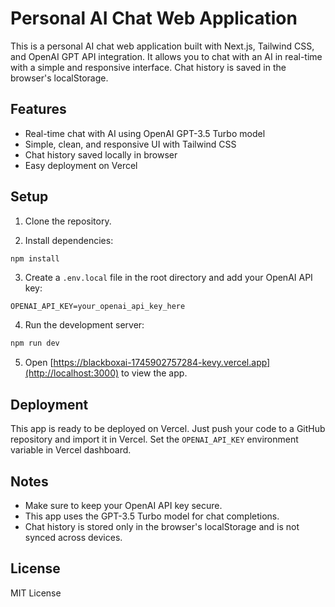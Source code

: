 # Personal AI Chat Web Application

This is a personal AI chat web application built with Next.js, Tailwind CSS, and OpenAI GPT API integration. It allows you to chat with an AI in real-time with a simple and responsive interface. Chat history is saved in the browser's localStorage.

## Features

- Real-time chat with AI using OpenAI GPT-3.5 Turbo model
- Simple, clean, and responsive UI with Tailwind CSS
- Chat history saved locally in browser
- Easy deployment on Vercel

## Setup

1. Clone the repository.

2. Install dependencies:

```bash
npm install
```

3. Create a `.env.local` file in the root directory and add your OpenAI API key:

```
OPENAI_API_KEY=your_openai_api_key_here
```

4. Run the development server:

```bash
npm run dev
```

5. Open [https://blackboxai-1745902757284-kevy.vercel.app](http://localhost:3000) to view the app.

## Deployment

This app is ready to be deployed on Vercel. Just push your code to a GitHub repository and import it in Vercel. Set the `OPENAI_API_KEY` environment variable in Vercel dashboard.

## Notes

- Make sure to keep your OpenAI API key secure.
- This app uses the GPT-3.5 Turbo model for chat completions.
- Chat history is stored only in the browser's localStorage and is not synced across devices.

## License

MIT License
